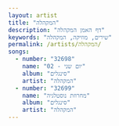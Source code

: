 ```yaml
---
layout: artist
title: "המקהלה"
description: "דף האמן המקהלה"
keywords: "שירים, מוזיקה, המקהלה"
permalink: /artists/המקהלה/
songs:
  - number: "32698"
    name: "02 - יום שני"
    album: "סינגלים"
    artist: "המקהלה"
  - number: "32699"
    name: "מחרוזת נוסטלגיה"
    album: "סינגלים"
    artist: "המקהלה"
---
```

